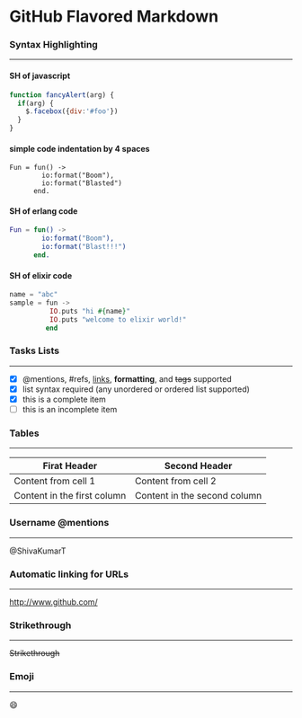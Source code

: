 # GitHub Flavored Markdown
### Syntax Highlighting
---
#### SH of javascript
```javascript
function fancyAlert(arg) {
  if(arg) {
    $.facebox({div:'#foo'})
  }
}
```
#### simple code indentation by 4 spaces
    Fun = fun() ->
            io:format("Boom"),
            io:format("Blasted")
          end.
#### SH of erlang code
```erlang
Fun = fun() ->
        io:format("Boom"),
        io:format("Blast!!!")
      end.
```
#### SH of elixir code
```elixir
name = "abc"
sample = fun ->
          IO.puts "hi #{name}"
          IO.puts "welcome to elixir world!"
         end
```
### Tasks Lists
---
- [x] @mentions, #refs, [links](), **formatting**, and <del>tags</del> supported
- [x] list syntax required (any unordered or ordered list supported)
- [x] this is a complete item
- [ ] this is an incomplete item

### Tables
---
Firat Header | Second Header
-------------|--------------
Content from cell 1 | Content from cell 2
Content in the first column | Content in the second column

### Username @mentions
---
@ShivaKumarT
### Automatic linking for URLs
---
http://www.github.com/
### Strikethrough
---
~~Strikethrough~~
### Emoji
---
:smile:
